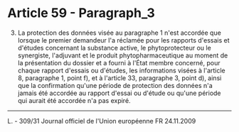 # Article 59 - Paragraph_3

3. La protection des données visée au paragraphe 1 n'est accordée que lorsque le premier demandeur l'a réclamée pour les rapports d'essais et d'études concernant la substance active, le phytoprotecteur ou le synergiste, l'adjuvant et le produit phytopharmaceutique au moment de la présentation du dossier et a fourni à l'État membre concerné, pour chaque rapport d'essais ou d'études, les informations visées à l'article 8, paragraphe 1, point f), et à l'article 33, paragraphe 3, point d), ainsi que la confirmation qu'une période de protection des données n'a jamais été accordée au rapport d'essai ou d'étude ou qu'une période qui aurait été accordée n'a pas expiré.
---


L. - 309/31 Journal officiel de l'Union européenne FR 24.11.2009
